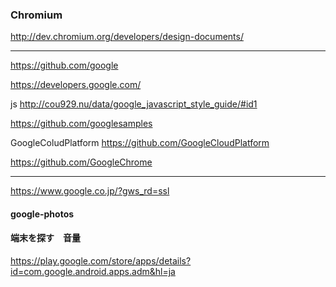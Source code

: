 ### Chromium
http://dev.chromium.org/developers/design-documents/

---



https://github.com/google

https://developers.google.com/

js
http://cou929.nu/data/google_javascript_style_guide/#id1


https://github.com/googlesamples

GoogleColudPlatform
https://github.com/GoogleCloudPlatform

https://github.com/GoogleChrome


---

https://www.google.co.jp/?gws_rd=ssl

#### google-photos

#### 端末を探す　音量
https://play.google.com/store/apps/details?id=com.google.android.apps.adm&hl=ja



```
```

```
```

```
```



